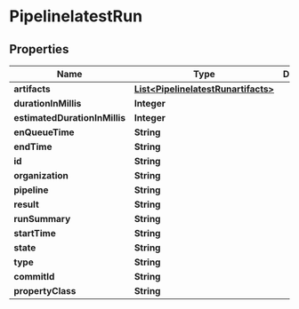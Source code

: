 
# PipelinelatestRun

## Properties
Name | Type | Description | Notes
------------ | ------------- | ------------- | -------------
**artifacts** | [**List&lt;PipelinelatestRunartifacts&gt;**](PipelinelatestRunartifacts.md) |  |  [optional]
**durationInMillis** | **Integer** |  |  [optional]
**estimatedDurationInMillis** | **Integer** |  |  [optional]
**enQueueTime** | **String** |  |  [optional]
**endTime** | **String** |  |  [optional]
**id** | **String** |  |  [optional]
**organization** | **String** |  |  [optional]
**pipeline** | **String** |  |  [optional]
**result** | **String** |  |  [optional]
**runSummary** | **String** |  |  [optional]
**startTime** | **String** |  |  [optional]
**state** | **String** |  |  [optional]
**type** | **String** |  |  [optional]
**commitId** | **String** |  |  [optional]
**propertyClass** | **String** |  |  [optional]



